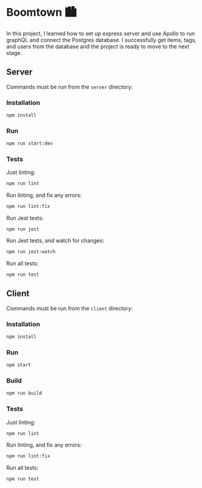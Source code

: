 # Boomtown 🏙

In this project, I learned how to set up express server and use Apollo to run graphQL and connect the Postgres database. I successfully get items, tags, and users from the database and the project is ready to move to the next stage.

## Server

Commands must be run from the `server` directory:

### Installation

```bash
npm install
```

### Run

```bash
npm run start:dev
```

### Tests

Just linting:

```bash
npm run lint
```

Run linting, and fix any errors:

```bash
npm run lint:fix
```

Run Jest tests:

```
npm run jest
```

Run Jest tests, and watch for changes:

```bash
npm run jest:watch
```

Run all tests:

```bash
npm run test
```

## Client

Commands must be run from the `client` directory:

### Installation

```bash
npm install
```

### Run

```bash
npm start
```

### Build

```bash
npm run build
```

### Tests

Just linting:

```bash
npm run lint
```

Run linting, and fix any errors:

```bash
npm run lint:fix
```

Run all tests:

```bash
npm run test
```


